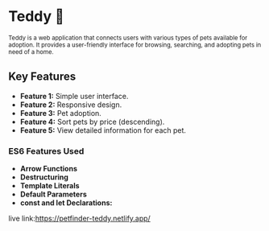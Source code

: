 # **Teddy 🐾**

<small>Teddy is a web application that connects users with various types of pets available for adoption. It provides a user-friendly interface for browsing, searching, and adopting pets in need of a home.</small>

## **Key Features**
- **Feature 1:** Simple user interface.
- **Feature 2:** Responsive design.
- **Feature 3:**  Pet adoption.
- **Feature 4:**  Sort pets by price (descending).
- **Feature 5:** View detailed information for each pet.


### **ES6 Features Used**
- **Arrow Functions**
- **Destructuring**
- **Template Literals**
- **Default Parameters**
- **const and let Declarations:**


live link:https://petfinder-teddy.netlify.app/